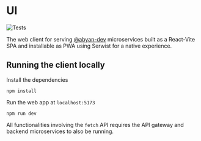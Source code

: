 # UI

![Tests](https://github.com/abyan-dev/ui/actions/workflows/ci.yaml/badge.svg)

The web client for serving [@abyan-dev](https://github.com/abyan-dev) microservices built as a React-Vite SPA and installable as PWA using Serwist for a native experience.

## Running the client locally

Install the dependencies

```
npm install
```

Run the web app at `localhost:5173`

```
npm run dev
```

All functionalities involving the `fetch` API requires the API gateway and backend microservices to also be running.